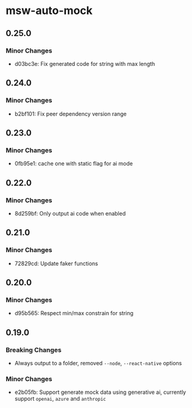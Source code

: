 # msw-auto-mock

## 0.25.0

### Minor Changes

- d03bc3e: Fix generated code for string with max length

## 0.24.0

### Minor Changes

- b2bf101: Fix peer dependency version range

## 0.23.0

### Minor Changes

- 0fb95e1: cache one with static flag for ai mode

## 0.22.0

### Minor Changes

- 8d259bf: Only output ai code when enabled

## 0.21.0

### Minor Changes

- 72829cd: Update faker functions

## 0.20.0

### Minor Changes

- d95b565: Respect min/max constrain for string

## 0.19.0

### Breaking Changes

- Always output to a folder, removed `--node`, `--react-native` options

### Minor Changes

- e2b05fb: Support generate mock data using generative ai, currently support `openai`, `azure` and `anthropic`
